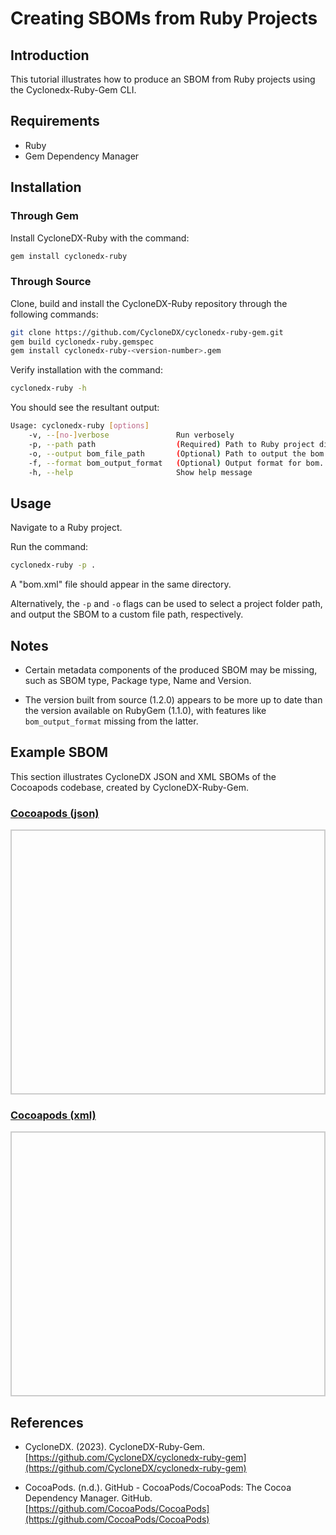 # Creating SBOMs from Ruby Projects

## Introduction

This tutorial illustrates how to produce an SBOM from Ruby projects using the Cyclonedx-Ruby-Gem CLI.

## Requirements

* Ruby
* Gem Dependency Manager

## Installation

### Through Gem

Install CycloneDX-Ruby with the command:

```bash
gem install cyclonedx-ruby
```

### Through Source

Clone, build and install the CycloneDX-Ruby repository through the following commands:

```bash
git clone https://github.com/CycloneDX/cyclonedx-ruby-gem.git
gem build cyclonedx-ruby.gemspec
gem install cyclonedx-ruby-<version-number>.gem 
```

Verify installation with the command:

```bash
cyclonedx-ruby -h
```

You should see the resultant output:

```bash
Usage: cyclonedx-ruby [options]
    -v, --[no-]verbose               Run verbosely
    -p, --path path                  (Required) Path to Ruby project directory
    -o, --output bom_file_path       (Optional) Path to output the bom.xml file to
    -f, --format bom_output_format   (Optional) Output format for bom. Currently support xml (default) and json.
    -h, --help                       Show help message
```

## Usage

Navigate to a Ruby project.

Run the command:

```bash
cyclonedx-ruby -p .
```


A "bom.xml" file should appear in the same directory. 


Alternatively, the ```-p``` and ```-o``` flags can be used to select a project folder path, and output the SBOM to a custom file path, respectively.


## Notes

* Certain metadata components of the produced SBOM may be missing, such as SBOM type, Package type, Name and Version.

* The version built from source (1.2.0) appears to be more up to date than the version available on RubyGem (1.1.0), with features like ```bom_output_format``` missing from the latter.

## Example SBOM

This section illustrates CycloneDX JSON and XML SBOMs of the Cocoapods codebase, created by CycloneDX-Ruby-Gem.

<html lang="en">
<head>
    <meta charset="UTF-8">
    <meta name="viewport" content="width=device-width, initial-scale=1.0">
    <title>Pretty JSON Display</title>
    <style>
        #json-container {
            height: 400px; /* Set a fixed height */
            overflow-y: auto; /* Enable vertical scrolling */
            border: 2px solid #ccc; /* Optional: add a border for visibility */
            padding: 10px;
        }
        #xml-container {
            height: 400px; /* Set a fixed height */
            overflow-y: auto; /* Enable vertical scrolling */
            border: 2px solid #ccc; /* Optional: add a border for visibility */
            padding: 10px;
        }
        pre {
            margin: 0;
            white-space: pre-wrap;
            word-wrap: break-word;
        }
    </style>
</head>
<body>
    <h3>
        <a href="./cocoapods-ruby.cdx.json">Cocoapods (json)</a>
    </h3>
    <div id="json-container">
        <pre id="json-display"></pre>
    </div>
    <h3>
        <a href="cocoapods-ruby.cdx.xml">Cocoapods (xml)</a>
    </h3>
    <div id="xml-container">
        <pre id="xml-display"></pre>
    </div>
    <script>
        function display_json(url, elementid){
        fetch(url)
            .then(response => response.json())
            .then(data => {
                document.getElementById(elementid).textContent = JSON.stringify(data, null, 2);
            })
            .catch(error => console.error('Error fetching JSON:', error));
        }
        function display_xml(url, elementid){
        fetch(url)
            .then(response => response.text())
            .then(data => {
                document.getElementById(elementid).textContent = data;
            })
            .catch(error => console.error('Error fetching JSON:', error));
        }
    display_json('./cocoapods-ruby.cdx.json', 'json-display');
    display_xml('./cocoapods-ruby.cdx.xml', 'xml-display');
    </script>
</body>
</html>


## References

* CycloneDX. (2023). CycloneDX-Ruby-Gem. [https://github.com/CycloneDX/cyclonedx-ruby-gem](https://github.com/CycloneDX/cyclonedx-ruby-gem)

* CocoaPods. (n.d.). GitHub - CocoaPods/CocoaPods: The Cocoa Dependency Manager. GitHub. [https://github.com/CocoaPods/CocoaPods](https://github.com/CocoaPods/CocoaPods)
